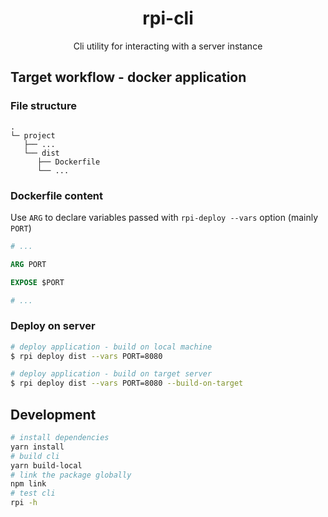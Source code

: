 <h1 align="center">rpi-cli</h1>

<p align="center">
  Cli utility for interacting with a server instance
</p>

## Target workflow - docker application

### File structure

```
.
└─ project
   ├── ...
   └── dist
      ├── Dockerfile
      └── ...
```

### Dockerfile content

Use `ARG` to declare variables passed with `rpi-deploy --vars` option (mainly `PORT`)

```Dockerfile
# ...

ARG PORT

EXPOSE $PORT

# ...
```

### Deploy on server

```sh
# deploy application - build on local machine
$ rpi deploy dist --vars PORT=8080

# deploy application - build on target server
$ rpi deploy dist --vars PORT=8080 --build-on-target
```

## Development

```sh
# install dependencies
yarn install
# build cli
yarn build-local
# link the package globally
npm link
# test cli
rpi -h
```
